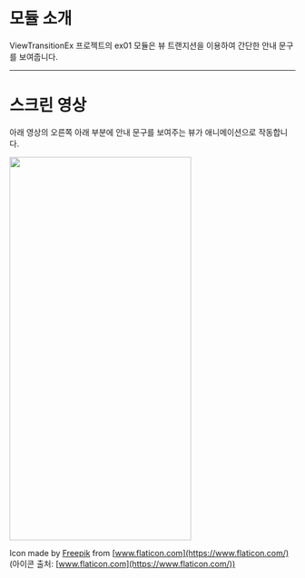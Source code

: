 # 모듈 소개

ViewTransitionEx 프로젝트의 ex01 모듈은 뷰 트랜지션을 이용하여 간단한 안내 문구를 보여줍니다.

---

# 스크린 영상

아래 영상의 오른쪽 아래 부분에 안내 문구를 보여주는 뷰가 애니메이션으로 작동합니다.

<img src="./screenshot-01.gif" width="320" height="676">

Icon made by [Freepik](https://www.flaticon.com/authors/freepik) from [www.flaticon.com](https://www.flaticon.com/)
(아이콘 출처: [www.flaticon.com](https://www.flaticon.com/))